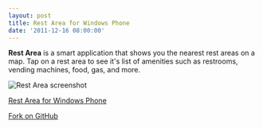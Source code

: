 ```yaml
---
layout: post
title: Rest Area for Windows Phone
date: '2011-12-16 08:00:00'
---
```


**Rest Area** is a smart application that shows you the nearest rest areas on a map. Tap on a rest area to see it's list of amenities such as restrooms, vending machines, food, gas, and more.

![Rest Area screenshot](/content/images/2016/03/RestArea.png)

[Rest Area for Windows Phone](http://www.windowsphone.com/en-us/apps/56ed3cb5-37f9-480b-bf8d-ded098947e2a)

<!-- Place this tag where you want the button to render. -->
<a class="github-button" href="https://github.com/mbmccormick/RestArea/fork" data-icon="octicon-repo-forked" data-style="mega" data-count-href="/mbmccormick/RestArea/network" data-count-api="/repos/mbmccormick/RestArea#forks_count" data-count-aria-label="# forks on GitHub" aria-label="Fork mbmccormick/RestArea on GitHub">Fork on GitHub</a>

<!-- Place this tag right after the last button or just before your close body tag. -->
<script async defer id="github-bjs" src="https://buttons.github.io/buttons.js"></script>